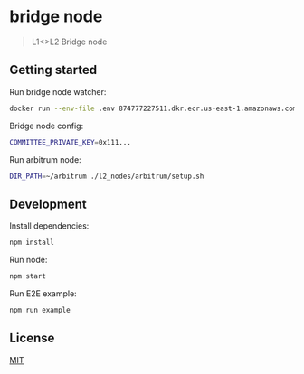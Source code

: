 # bridge node

> L1<>L2 Bridge node

## Getting started

Run bridge node watcher:

```bash
docker run --env-file .env 874777227511.dkr.ecr.us-east-1.amazonaws.com/authereum/bridge-node:latest
```

Bridge node config:

```bash
COMMITTEE_PRIVATE_KEY=0x111...
```

Run arbitrum node:

```bash
DIR_PATH=~/arbitrum ./l2_nodes/arbitrum/setup.sh
```

## Development

Install dependencies:

```bash
npm install
```

Run node:

```bash
npm start
```

Run E2E example:

```bash
npm run example
```

## License

[MIT](LICENSE)
